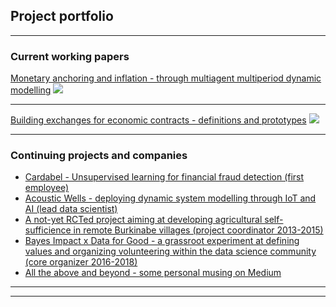 ## Project portfolio

---

### Current working papers 

[Monetary anchoring and inflation - through multiagent multiperiod dynamic modelling](/sample_page)
<img src="images/dummy_thumbnail.jpg?raw=true"/>

---
[Building exchanges for economic contracts - definitions and prototypes](/pdf/sample_presentation.pdf)
<img src="images/tallystickSwiss.jpg?raw=true"/>

---

### Continuing projects and companies

- [Cardabel - Unsupervised learning for financial fraud detection (first employee)](http://cardabel.com/)
- [Acoustic Wells - deploying dynamic system modelling through IoT and AI (lead data scientist)](https://www.acoustic-wells.com/)
- [A not-yet RCTed project aiming at developing agricultural self-sufficience in remote Burkinabe villages (project coordinator 2013-2015)](http://fcpe.henriiv.free.fr/pdf/20140207_StagesMathsPhysique.pdf)
- [Bayes Impact x Data for Good - a grassroot experiment at defining values and organizing volunteering within the data science community (core organizer 2016-2018)](https://dataforgood.fr/)
- [All the above and beyond - some personal musing on Medium](https://medium.com/@nicolaszhang)

---




---
<!-- Remove above link if you don't want to attibute -->
